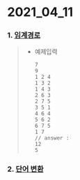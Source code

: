 # 2021_04_11

### 1. [임계경로](https://www.acmicpc.net/problem/1948)

> - 예제입력
>
>   ```
>   7
>   9
>   1 2 4
>   1 3 2
>   1 4 3
>   2 6 3
>   2 7 5
>   3 5 1
>   4 6 4
>   5 6 2
>   6 7 5
>   1 7
>   // answer : 
>   12
>   5
>   ```
>   
> 



### 2. [단어 변환](https://programmers.co.kr/learn/courses/30/lessons/43163)
